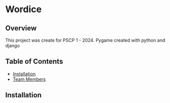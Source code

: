 # Wordice

## Overview
This project was create for PSCP 1 - 2024. Pygame created with python and django

## Table of Contents
- [Installation](https://github.com/Yossaphol/Wordice)
- [Team Members](https://github.com/Yossaphol/Wordice)


## Installation
